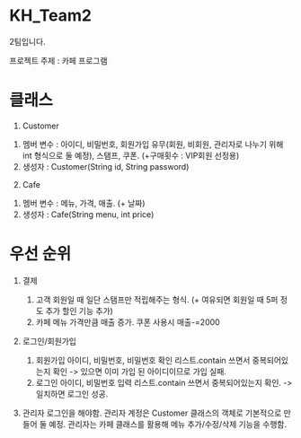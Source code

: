 # KH_Team2
2팀입니다.

프로젝트 주제 : 카페 프로그램

# 클래스
1.  Customer
   1) 멤버 변수 : 아이디, 비밀번호, 회원가입 유무(회원, 비회원, 관리자로 나누기 위해 int 형식으로 둘 예정), 스탬프, 쿠폰. (+구매횟수 :  VIP회원 선정용)
   2) 생성자 : Customer(String id, String password)
    
2.  Cafe
   1) 멤버 변수 : 메뉴, 가격, 매출. (+ 날짜)
   2) 생성자 : Cafe(String menu, int price)


# 우선 순위
1. 결제
   1) 고객
      회원일 때 일단 스탬프만 적립해주는 형식. (+ 여유되면 회원일 때 5퍼 정도 추가 할인 기능 추가)
   2) 카페
      메뉴 가격만큼 매출 증가. 쿠폰 사용시 매출-=2000
      
2. 로그인/회원가입
   1) 회원가입
      아이디, 비밀번호, 비밀번호 확인
      리스트.contain 쓰면서 중복되어있는지 확인 -> 있으면 이미 가입 된 아이디이므로 가입 실패.
   2) 로그인
      아이디, 비밀번호 입력
      리스트.contain 쓰면서 중복되어있는지 확인. -> 일치하면 로그인 성공.

3. 관리자
   로그인을 해야함. 관리자 계정은 Customer 클래스의 객체로 기본적으로 만들어 둘 예정.
   관리자는 카페 클래스를 활용해 메뉴 추가/수정/삭제 기능을 수행함.
